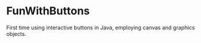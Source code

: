 FunWithButtons
==============

First time using interactive buttons in Java, employing canvas and graphics objects. 
